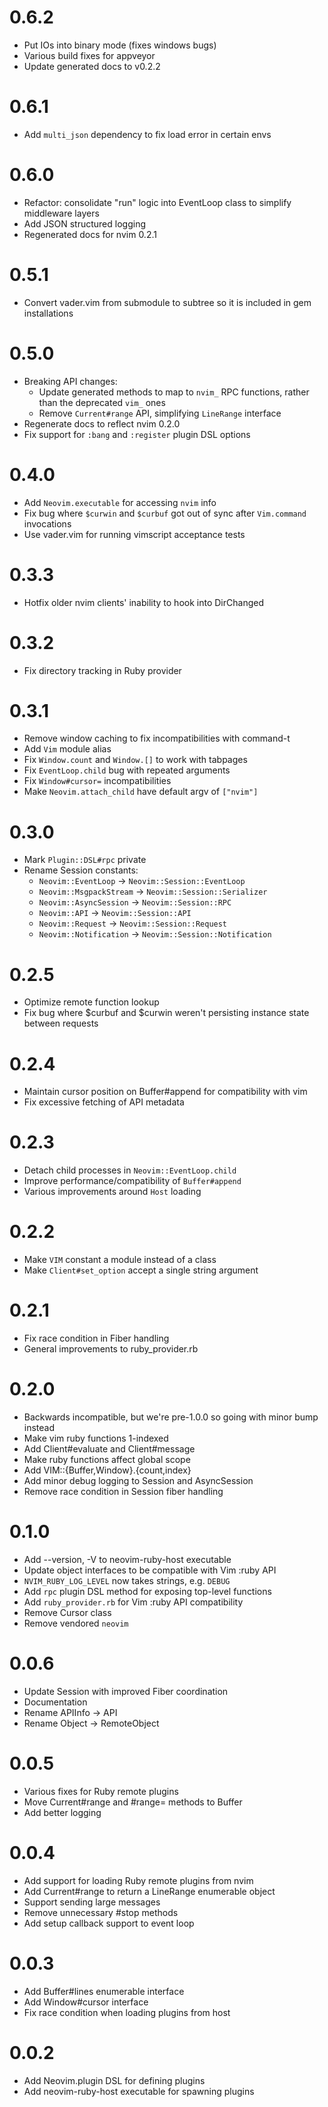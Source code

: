 # 0.6.2
- Put IOs into binary mode (fixes windows bugs)
- Various build fixes for appveyor
- Update generated docs to v0.2.2

# 0.6.1
- Add `multi_json` dependency to fix load error in certain envs

# 0.6.0
- Refactor: consolidate "run" logic into EventLoop class to simplify middleware
  layers
- Add JSON structured logging
- Regenerated docs for nvim 0.2.1

# 0.5.1
- Convert vader.vim from submodule to subtree so it is included in gem
  installations

# 0.5.0
- Breaking API changes:
  - Update generated methods to map to `nvim_` RPC functions, rather than the
    deprecated `vim_` ones
  - Remove `Current#range` API, simplifying `LineRange` interface
- Regenerate docs to reflect nvim 0.2.0
- Fix support for `:bang` and `:register` plugin DSL options

# 0.4.0
- Add `Neovim.executable` for accessing `nvim` info
- Fix bug where `$curwin` and `$curbuf` got out of sync after `Vim.command`
  invocations
- Use vader.vim for running vimscript acceptance tests

# 0.3.3
- Hotfix older nvim clients' inability to hook into DirChanged

# 0.3.2
- Fix directory tracking in Ruby provider

# 0.3.1
- Remove window caching to fix incompatibilities with command-t
- Add `Vim` module alias
- Fix `Window.count` and `Window.[]` to work with tabpages
- Fix `EventLoop.child` bug with repeated arguments
- Fix `Window#cursor=` incompatibilities
- Make `Neovim.attach_child` have default argv of `["nvim"]`

# 0.3.0
- Mark `Plugin::DSL#rpc` private
- Rename Session constants:
  - `Neovim::EventLoop` -> `Neovim::Session::EventLoop`
  - `Neovim::MsgpackStream` -> `Neovim::Session::Serializer`
  - `Neovim::AsyncSession` -> `Neovim::Session::RPC`
  - `Neovim::API` -> `Neovim::Session::API`
  - `Neovim::Request` -> `Neovim::Session::Request`
  - `Neovim::Notification` -> `Neovim::Session::Notification`

# 0.2.5
- Optimize remote function lookup
- Fix bug where $curbuf and $curwin weren't persisting instance state between
  requests

# 0.2.4
- Maintain cursor position on Buffer#append for compatibility with vim
- Fix excessive fetching of API metadata

# 0.2.3
- Detach child processes in `Neovim::EventLoop.child`
- Improve performance/compatibility of `Buffer#append`
- Various improvements around `Host` loading

# 0.2.2
- Make `VIM` constant a module instead of a class
- Make `Client#set_option` accept a single string argument

# 0.2.1
- Fix race condition in Fiber handling
- General improvements to ruby\_provider.rb

# 0.2.0
- Backwards incompatible, but we're pre-1.0.0 so going with minor bump instead
- Make vim ruby functions 1-indexed
- Add Client#evaluate and Client#message
- Make ruby functions affect global scope
- Add VIM::{Buffer,Window}.{count,index}
- Add minor debug logging to Session and AsyncSession
- Remove race condition in Session fiber handling

# 0.1.0
- Add --version, -V to neovim-ruby-host executable
- Update object interfaces to be compatible with Vim :ruby API
- `NVIM_RUBY_LOG_LEVEL` now takes strings, e.g. `DEBUG`
- Add `rpc` plugin DSL method for exposing top-level functions
- Add `ruby_provider.rb` for Vim :ruby API compatibility
- Remove Cursor class
- Remove vendored `neovim`

# 0.0.6
- Update Session with improved Fiber coordination
- Documentation
- Rename APIInfo -> API
- Rename Object -> RemoteObject

# 0.0.5
- Various fixes for Ruby remote plugins
- Move Current#range and #range= methods to Buffer
- Add better logging

# 0.0.4
- Add support for loading Ruby remote plugins from nvim
- Add Current#range to return a LineRange enumerable object
- Support sending large messages
- Remove unnecessary #stop methods
- Add setup callback support to event loop

# 0.0.3

- Add Buffer#lines enumerable interface
- Add Window#cursor interface
- Fix race condition when loading plugins from host

# 0.0.2

- Add Neovim.plugin DSL for defining plugins
- Add neovim-ruby-host executable for spawning plugins
